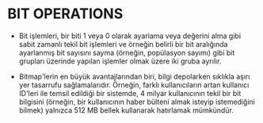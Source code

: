 # BIT OPERATIONS

* Bit işlemleri, bir biti 1 veya 0 olarak ayarlama veya değerini alma gibi sabit zamanlı tekil bit işlemleri ve örneğin 
belirli bir bit aralığında ayarlanmış bit sayısını sayma (örneğin, popülasyon sayımı) gibi bit grupları üzerinde yapılan 
işlemler olmak üzere iki gruba ayrılır.

* Bitmap'lerin en büyük avantajlarından biri, bilgi depolarken sıklıkla aşırı yer tasarrufu sağlamalarıdır. 
Örneğin, farklı kullanıcıların artan kullanıcı ID'leri ile temsil edildiği bir sistemde, 4 milyar kullanıcının tekil bir
bit bilgisini (örneğin, bir kullanıcının haber bülteni almak isteyip istemediğini bilmek) yalnızca 512 MB bellek 
kullanarak hatırlamak mümkündür.






